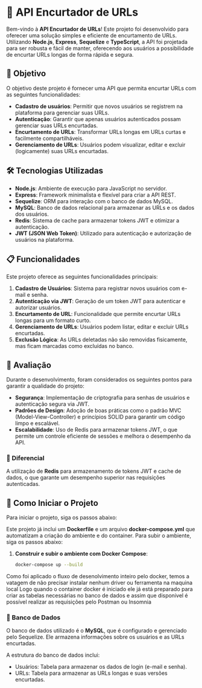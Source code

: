 # :link: API Encurtador de URLs

Bem-vindo à **API Encurtador de URLs**! Este projeto foi desenvolvido para oferecer uma solução simples e eficiente de encurtamento de URLs. Utilizando **Node.js**, **Express**, **Sequelize** e **TypeScript**, a API foi projetada para ser robusta e fácil de manter, oferecendo aos usuários a possibilidade de encurtar URLs longas de forma rápida e segura.

## 🎯 Objetivo

O objetivo deste projeto é fornecer uma API que permita encurtar URLs com as seguintes funcionalidades:

- **Cadastro de usuários**: Permitir que novos usuários se registrem na plataforma para gerenciar suas URLs.
- **Autenticação**: Garantir que apenas usuários autenticados possam gerenciar suas URLs encurtadas.
- **Encurtamento de URLs**: Transformar URLs longas em URLs curtas e facilmente compartilháveis.
- **Gerenciamento de URLs**: Usuários podem visualizar, editar e excluir (logicamente) suas URLs encurtadas.

## 🛠️ Tecnologias Utilizadas

- **Node.js**: Ambiente de execução para JavaScript no servidor.
- **Express**: Framework minimalista e flexível para criar a API REST.
- **Sequelize**: ORM para interação com o banco de dados MySQL.
- **MySQL**: Banco de dados relacional para armazenar as URLs e os dados dos usuários.
- **Redis**: Sistema de cache para armazenar tokens JWT e otimizar a autenticação.
- **JWT (JSON Web Token)**: Utilizado para autenticação e autorização de usuários na plataforma.

## 📋 Funcionalidades

Este projeto oferece as seguintes funcionalidades principais:

1. **Cadastro de Usuários**: Sistema para registrar novos usuários com e-mail e senha.
2. **Autenticação via JWT**: Geração de um token JWT para autenticar e autorizar usuários.
3. **Encurtamento de URL**: Funcionalidade que permite encurtar URLs longas para um formato curto.
4. **Gerenciamento de URLs**: Usuários podem listar, editar e excluir URLs encurtadas.
5. **Exclusão Lógica**: As URLs deletadas não são removidas fisicamente, mas ficam marcadas como excluídas no banco.

## 🧠 Avaliação

Durante o desenvolvimento, foram considerados os seguintes pontos para garantir a qualidade do projeto:

- **Segurança**: Implementação de criptografia para senhas de usuários e autenticação segura via JWT.
- **Padrões de Design**: Adoção de boas práticas como o padrão MVC (Model-View-Controller) e princípios SOLID para garantir um código limpo e escalável.
- **Escalabilidade**: Uso de Redis para armazenar tokens JWT, o que permite um controle eficiente de sessões e melhora o desempenho da API.

### 🏅 Diferencial

A utilização de **Redis** para armazenamento de tokens JWT e cache de dados, o que garante um desempenho superior nas requisições autenticadas.

## 🚀 Como Iniciar o Projeto

Para iniciar o projeto, siga os passos abaixo:

Este projeto já inclui um **Dockerfile** e um arquivo **docker-compose.yml** que automatizam a criação do ambiente e do container. Para subir o ambiente, siga os passos abaixo:

1. **Construir e subir o ambiente com Docker Compose**:

   ```bash
   docker-compose up --build

Como foi aplicado o fluxo de desenolvimento inteiro pelo docker, temos a vatagem de não precisar instalar nenhum driver ou ferramenta na maquina local
Logo quando o container docker é iniciado ele já está preparado para criar as tabelas necessárias no banco de dados e assim que disponivel é possível realizar as requisições pelo Postman ou Insomnia

### 🎲 Banco de Dados

O banco de dados utilizado é o **MySQL**, que é configurado e gerenciado pelo Sequelize. Ele armazena informações sobre os usuários e as URLs encurtadas.

A estrutura do banco de dados inclui:

- Usuários: Tabela para armazenar os dados de login (e-mail e senha).
- URLs: Tabela para armazenar as URLs longas e suas versões encurtadas.
